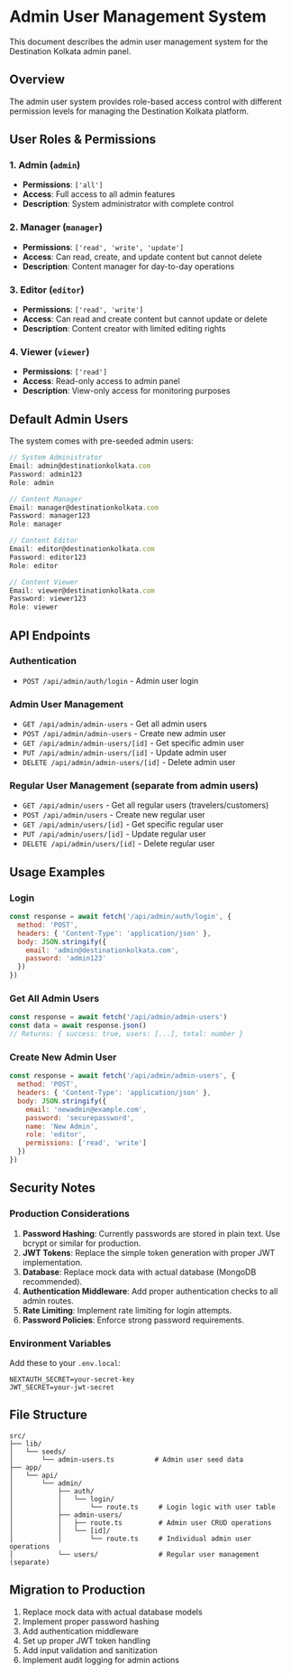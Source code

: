 # Admin User Management System

This document describes the admin user management system for the Destination Kolkata admin panel.

## Overview

The admin user system provides role-based access control with different permission levels for managing the Destination Kolkata platform.

## User Roles & Permissions

### 1. Admin (`admin`)
- **Permissions**: `['all']`
- **Access**: Full access to all admin features
- **Description**: System administrator with complete control

### 2. Manager (`manager`)
- **Permissions**: `['read', 'write', 'update']`
- **Access**: Can read, create, and update content but cannot delete
- **Description**: Content manager for day-to-day operations

### 3. Editor (`editor`)
- **Permissions**: `['read', 'write']`
- **Access**: Can read and create content but cannot update or delete
- **Description**: Content creator with limited editing rights

### 4. Viewer (`viewer`)
- **Permissions**: `['read']`
- **Access**: Read-only access to admin panel
- **Description**: View-only access for monitoring purposes

## Default Admin Users

The system comes with pre-seeded admin users:

```typescript
// System Administrator
Email: admin@destinationkolkata.com
Password: admin123
Role: admin

// Content Manager
Email: manager@destinationkolkata.com
Password: manager123
Role: manager

// Content Editor
Email: editor@destinationkolkata.com
Password: editor123
Role: editor

// Content Viewer
Email: viewer@destinationkolkata.com
Password: viewer123
Role: viewer
```

## API Endpoints

### Authentication
- `POST /api/admin/auth/login` - Admin user login

### Admin User Management
- `GET /api/admin/admin-users` - Get all admin users
- `POST /api/admin/admin-users` - Create new admin user
- `GET /api/admin/admin-users/[id]` - Get specific admin user
- `PUT /api/admin/admin-users/[id]` - Update admin user
- `DELETE /api/admin/admin-users/[id]` - Delete admin user

### Regular User Management (separate from admin users)
- `GET /api/admin/users` - Get all regular users (travelers/customers)
- `POST /api/admin/users` - Create new regular user
- `GET /api/admin/users/[id]` - Get specific regular user
- `PUT /api/admin/users/[id]` - Update regular user
- `DELETE /api/admin/users/[id]` - Delete regular user

## Usage Examples

### Login
```javascript
const response = await fetch('/api/admin/auth/login', {
  method: 'POST',
  headers: { 'Content-Type': 'application/json' },
  body: JSON.stringify({
    email: 'admin@destinationkolkata.com',
    password: 'admin123'
  })
})
```

### Get All Admin Users
```javascript
const response = await fetch('/api/admin/admin-users')
const data = await response.json()
// Returns: { success: true, users: [...], total: number }
```

### Create New Admin User
```javascript
const response = await fetch('/api/admin/admin-users', {
  method: 'POST',
  headers: { 'Content-Type': 'application/json' },
  body: JSON.stringify({
    email: 'newadmin@example.com',
    password: 'securepassword',
    name: 'New Admin',
    role: 'editor',
    permissions: ['read', 'write']
  })
})
```

## Security Notes

### Production Considerations
1. **Password Hashing**: Currently passwords are stored in plain text. Use bcrypt or similar for production.
2. **JWT Tokens**: Replace the simple token generation with proper JWT implementation.
3. **Database**: Replace mock data with actual database (MongoDB recommended).
4. **Authentication Middleware**: Add proper authentication checks to all admin routes.
5. **Rate Limiting**: Implement rate limiting for login attempts.
6. **Password Policies**: Enforce strong password requirements.

### Environment Variables
Add these to your `.env.local`:
```
NEXTAUTH_SECRET=your-secret-key
JWT_SECRET=your-jwt-secret
```

## File Structure

```
src/
├── lib/
│   └── seeds/
│       └── admin-users.ts          # Admin user seed data
├── app/
│   └── api/
│       └── admin/
│           ├── auth/
│           │   └── login/
│           │       └── route.ts     # Login logic with user table
│           ├── admin-users/
│           │   ├── route.ts         # Admin user CRUD operations
│           │   └── [id]/
│           │       └── route.ts     # Individual admin user operations
│           └── users/               # Regular user management (separate)
```

## Migration to Production

1. Replace mock data with actual database models
2. Implement proper password hashing
3. Add authentication middleware
4. Set up proper JWT token handling
5. Add input validation and sanitization
6. Implement audit logging for admin actions
